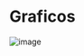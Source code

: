 # Graficos
![image](https://user-images.githubusercontent.com/44007348/132109251-a9eca54a-e463-4c11-853b-2968e878ca8a.png)
